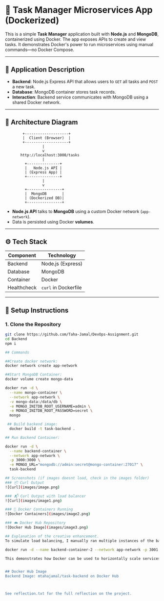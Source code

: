 # 📝 Task Manager Microservices App (Dockerized)

This is a simple **Task Manager** application built with **Node.js** and **MongoDB**, containerized using Docker. The app exposes APIs to create and view tasks. It demonstrates Docker's power to run microservices using manual commands—no Docker Compose.

---

## 📌 Application Description

- **Backend**: Node.js Express API that allows users to `GET` all tasks and `POST` a new task.
- **Database**: MongoDB container stores task records.
- **Interaction**: Backend service communicates with MongoDB using a shared Docker network.

---

## 🧭 Architecture Diagram

            +--------------------+
            |  Client (Browser)  |
            +--------------------+
                     |
                     v
           http://localhost:3000/tasks
                     |
             +---------------+
             |   Node.js API |
             | (Express App) |
             +---------------+
                     |
                     v
             +----------------+
             |  MongoDB       |
             | (Dockerized DB)|
             +----------------+


- **Node.js API** talks to **MongoDB** using a custom Docker network (`app-network`).
- Data is persisted using Docker **volumes**.

---

## ⚙️ Tech Stack

| Component  | Technology         |
|------------|--------------------|
| Backend    | Node.js (Express)  |
| Database   | MongoDB            |
| Container  | Docker             |
| Healthcheck| `curl` in Dockerfile |

---

## 🚀 Setup Instructions

### 1. Clone the Repository

```bash
git clone https://github.com/Taha-Jamal/DevOps-Assignment.git
cd Backend
npm i

## Commands

##Create docker network:
docker network create app-network

##Start MongoDB Container:
docker volume create mongo-data

docker run -d \
  --name mongo-container \
  --network app-network \
  -v mongo-data:/data/db \
  -e MONGO_INITDB_ROOT_USERNAME=admin \
  -e MONGO_INITDB_ROOT_PASSWORD=secret \
  mongo

 ## Build backend image:
  docker build -t task-backend .

## Run Backend Container:

docker run -d \
  --name backend-container \
  --network app-network \
  -p 3000:3000 \
  -e MONGO_URL="mongodb://admin:secret@mongo-container:27017" \
  task-backend

## Screenshots (if images doesnt load, check in the images folder)
### 📦 Curl Output
![Curl](images/image.png)

### 📬 Curl Output with load balancer
![Curl](images/image1.png)

### 🐳 Docker Containers Running
![Docker Containers](images/image2.png)

### ☁️ Docker Hub Repository
![Docker Hub Image](images/image3.png)

## Explanation of the creative enhancement.
To simulate load balancing, I manually ran multiple instances of the backend service on different ports:

docker run -d --name backend-container-2 --network app-network -p 3001:3000 task-backend

This demonstrates how Docker can be used to horizontally scale services by running multiple containers behind a future load balancer (e.g., Nginx or HAProxy). It's a simple but effective way to show how scalability works in a microservices setup.


## Docker Hub Image
Backend Image: mtahajamal/task-backend on Docker Hub



See reflection.txt for the full reflection on the project.

